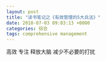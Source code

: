 ```yaml
---
layout: post
title: "读书笔记之《有效管理的5大兵法》"
date: 2018-07-03 09:03:13 +0800
categories: 综合
tags: comprehensive management
---
```


高效
专注
释放大脑
减少不必要的打扰
